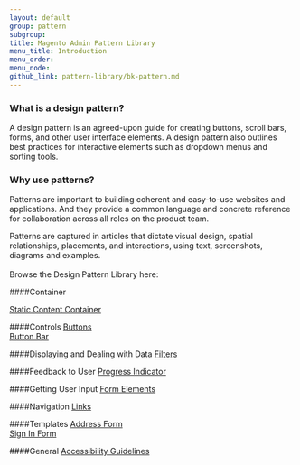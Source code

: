 ```yaml
---
layout: default
group: pattern
subgroup: 
title: Magento Admin Pattern Library
menu_title: Introduction
menu_order: 
menu_node: 
github_link: pattern-library/bk-pattern.md
---
```

<h3>What is a design pattern?</h3>
 
A design pattern is an agreed-upon guide for creating buttons, scroll bars, forms, and other user interface elements. A design pattern also outlines best practices for interactive elements such as dropdown menus and sorting tools.
 
<h3>Why use patterns?</h3>
 
Patterns are important to building coherent and easy-to-use websites and applications. And they provide a common language and concrete reference for collaboration across all roles on the product team.
 
Patterns are captured in articles that dictate visual design, spatial relationships, placements, and interactions, using text, screenshots, diagrams and examples.
<br> <br>
Browse the Design Pattern Library here:

####Container

<a href="containers/staticContentContainer/contentContainer.html">Static Content Container</a>

####Controls
<a href="controls/buttons/buttons.html">Buttons</a><br>
<a href="controls/button-bar/button-bar.html">Button Bar</a>

####Displaying and Dealing with Data
<a href="filters/data-table-filters/filtering.html">Filters</a>


####Feedback to User
<a href="feedbackToUser/progressIndicator/progressIndicator.html">Progress Indicator</a>


####Getting User Input
<a href="getting-user-input/form_elements/form_elements.html">Form Elements</a>

####Navigation
<a href="navigation/links/links.html">Links</a><br>


####Templates
<a href="templates/address-form/address-form.html">Address Form</a><br>
<a href="templates/sign-in-form/sign-in-form.html">Sign In Form</a><br>


####General
<a href="general/accessibilityguideline/accessibilityGuideline.html">Accessibility Guidelines</a><br>





